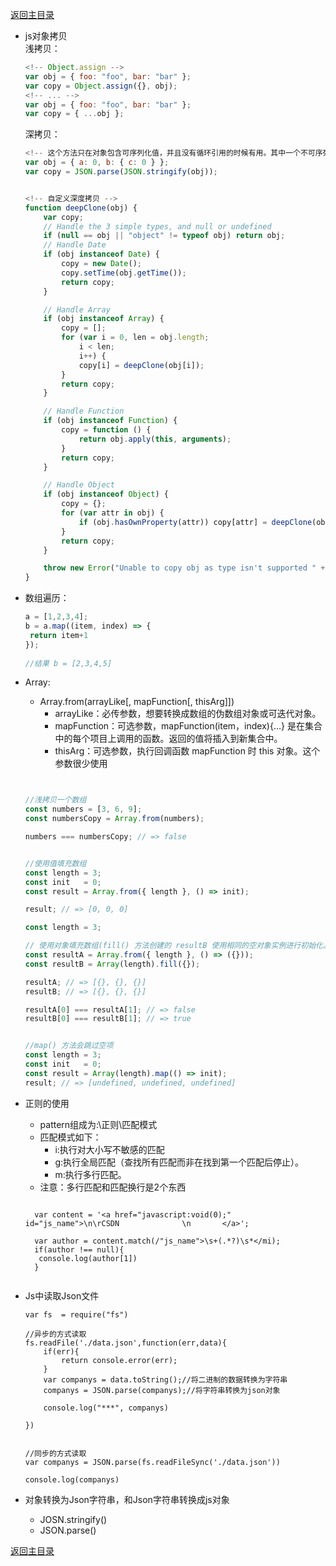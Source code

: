 [返回主目录](../../README.md)

* js对象拷贝  
    浅拷贝： 
    ```js
    <!-- Object.assign -->
    var obj = { foo: "foo", bar: "bar" };
    var copy = Object.assign({}, obj);
    <!-- ... -->
    var obj = { foo: "foo", bar: "bar" };
    var copy = { ...obj };
    ```
    深拷贝：
    ```js
    <!-- 这个方法只在对象包含可序列化值，并且没有循环引用的时候有用。其中一个不可序列化的类型的就是日期对象 - 尽管它显示出来是字符串化的ISO格式,JSON.parse只会把它解析成为一个字符串,而不是日期类型 -->
    var obj = { a: 0, b: { c: 0 } };
    var copy = JSON.parse(JSON.stringify(obj));


    <!-- 自定义深度拷贝 -->
    function deepClone(obj) {
        var copy;
        // Handle the 3 simple types, and null or undefined
        if (null == obj || "object" != typeof obj) return obj;
        // Handle Date
        if (obj instanceof Date) {
            copy = new Date();
            copy.setTime(obj.getTime());
            return copy;
        }

        // Handle Array
        if (obj instanceof Array) {
            copy = [];
            for (var i = 0, len = obj.length;
                i < len;
                i++) {
                copy[i] = deepClone(obj[i]);
            }
            return copy;
        }

        // Handle Function
        if (obj instanceof Function) {
            copy = function () {
                return obj.apply(this, arguments);
            }
            return copy;
        }

        // Handle Object
        if (obj instanceof Object) {
            copy = {};
            for (var attr in obj) {
                if (obj.hasOwnProperty(attr)) copy[attr] = deepClone(obj[attr]);
            }
            return copy;
        }

        throw new Error("Unable to copy obj as type isn't supported " + obj.constructor.name);
    }

    ```
*  数组遍历：  
    ```javascript
    a = [1,2,3,4];
    b = a.map((item, index) => {
     return item+1
    });
  
    //结果 b = [2,3,4,5]
    ```
    
*  Array:  

    *  Array.from(arrayLike[, mapFunction[, thisArg]])  
        * arrayLike：必传参数，想要转换成数组的伪数组对象或可迭代对象。  
        * mapFunction：可选参数，mapFunction(item，index){…} 是在集合中的每个项目上调用的函数。返回的值将插入到新集合中。  
        * thisArg：可选参数，执行回调函数 mapFunction 时 this 对象。这个参数很少使用  
        
        
    ``` javascript
    
    
    //浅拷贝一个数组
    const numbers = [3, 6, 9];
    const numbersCopy = Array.from(numbers);
    
    numbers === numbersCopy; // => false
    
    
    //使用值填充数组
    const length = 3;
    const init   = 0;
    const result = Array.from({ length }, () => init);
    
    result; // => [0, 0, 0]

    const length = 3;
    
    // 使用对象填充数组(fill() 方法创建的 resultB 使用相同的空对象实例进行初始化。不会跳过空项。)
    const resultA = Array.from({ length }, () => ({}));
    const resultB = Array(length).fill({});
    
    resultA; // => [{}, {}, {}]
    resultB; // => [{}, {}, {}]
    
    resultA[0] === resultA[1]; // => false
    resultB[0] === resultB[1]; // => true


    //map() 方法会跳过空项
    const length = 3;
    const init   = 0;
    const result = Array(length).map(() => init);
    result; // => [undefined, undefined, undefined]
    ```
    
* 正则的使用  
    * pattern组成为:\正则\匹配模式  
    * 匹配模式如下：    
        * i:执行对大小写不敏感的匹配  
        * g:执行全局匹配（查找所有匹配而非在找到第一个匹配后停止）。  
        * m:执行多行匹配。  
    * 注意：多行匹配和匹配换行是2个东西
    ```
  
      var content = '<a href="javascript:void(0);" id="js_name">\n\rCSDN              \n       </a>';
  
      var author = content.match(/"js_name">\s+(.*?)\s*</mi);
      if(author !== null){
       console.log(author[1])
      }
      
    ```
  
* Js中读取Json文件
    ```
    var fs  = require("fs")

    //异步的方式读取
    fs.readFile('./data.json',function(err,data){
        if(err){
            return console.error(err);
        }
        var companys = data.toString();//将二进制的数据转换为字符串
        companys = JSON.parse(companys);//将字符串转换为json对象
        
        console.log("***", companys)
        
    })
    
    
    //同步的方式读取
    var companys = JSON.parse(fs.readFileSync('./data.json'))
    
    console.log(companys)
    ```
  
  
* 对象转换为Json字符串，和Json字符串转换成js对象
    * JOSN.stringify()
    * JSON.parse()
    
    

[返回主目录](../../README.md)